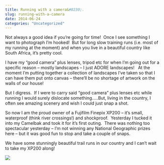 ```yaml
---
title: Running with a camera&#8230;.
slug: running-with-a-camera
date: 2014-06-24
categories: "Uncategorized"
---
```


<p>Not always a good idea if you’re going for time!  Once I see something I want to photograph I’m hooked!  But for long slow training runs (i.e. most of my running at the moment) and when you live in a beautiful country like South Africa, it’s pretty cool.</p>
<p>I have my “good camera” plus lenses, tripod etc for when I’m going out for a specific reason – mostly landscapes – I just ADORE landscapes!   At the moment I’m putting together a collection of landscapes I’ve taken so that I can have them put onto canvas – there’ll be no shortage of artwork on the walls of our house!</p>
<p>But I digress.  If I were to carry said “good camera” plus lenses etc while running I would surely dislocate something…..But, living in the country, I often see amazing scenery and wish I could just snap a shot.</p>
<p>So now I am the proud owner of a Fujifilm Finepix XP200 – it’s small, waterproof (think river crossings!) and shockproof.  Yesterday I tucked it into my Camelbak and took it for it’s first outing.  There was nothing too spectacular yesterday – I’m not winning any National Geographic prizes here – but it was good fun to stop and take a couple of snaps.</p>
<p>We have some stunningly beautiful trail runs in our country and I can’t wait to take my XP200 along!</p>
<p><img src="http://res.cloudinary.com/dy6grlu8z/image/upload/v1558842178/hegsdznozpkwq4mcutjj.jpg"/></p>







